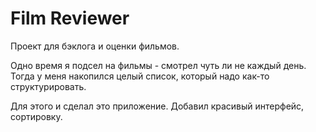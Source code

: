 # Film Reviewer
Проект для бэклога и оценки фильмов. 

Одно время я подсел на фильмы - смотрел чуть ли не каждый день. Тогда у меня накопился целый список, который надо как-то структурировать. 

Для этого и сделал это приложение. Добавил красивый интерфейс, сортировку. 
